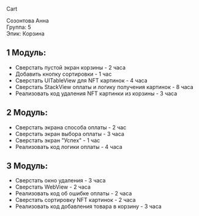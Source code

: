 Cart

Созонтова Анна
<br /> Группа: 5
<br /> Эпик: Корзина

## 1 Модуль:

 - Сверстать пустой экран корзины - 2 часа
 - Добавить кнопку сортировки - 1 час
 - Сверстать UITableView для NFT картинок  - 4 часа
 - Сверстать StackView оплаты  и логику получения картинок - 8 часа 
 - Реализовать код удаления NFT картинки из корзины - 3 часа
   

## 2 Модуль:
 - Сверстать экрана способа оплаты - 2 час
 - Сверстать экран выбора оплаты - 3 часа
 - Сверстать экран "Успех" - 1 час
 - Реализовать код логики оплаты - 4 часа


## 3 Модуль:
 - Сверстать окно удаления - 3 часа
 - Сверстать WebView - 2 часа
 - Реализовать код об ошибке оплаты - 2 часа
 - Сверстать сортировку NFT картинок - 2 часа
 - Реализовать код добавления товара в корзину - 3 часа
